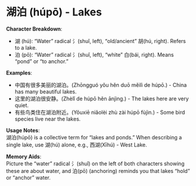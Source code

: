 # **湖泊 (húpō) - Lakes**

**Character Breakdown**:  
- 湖 (hú): “Water” radical 氵(shuǐ, left), “old/ancient” 胡(hú, right). Refers to a lake.  
- 泊 (pō): “Water” radical 氵(shuǐ, left), “white” 白(bái, right). Means “pond” or “to anchor.”

**Examples**:  
- 中国有很多美丽的湖泊。(Zhōngguó yǒu hěn duō měilì de húpō.) - China has many beautiful lakes.  
- 这里的湖泊很安静。(Zhèlǐ de húpō hěn ānjìng.) - The lakes here are very quiet.  
- 有些鸟类住在湖泊附近。(Yǒuxiē niǎolèi zhù zài húpō fùjìn.) - Some bird species live near the lakes.

**Usage Notes**:  
湖泊(húpō) is a collective term for “lakes and ponds.” When describing a single lake, use 湖(hú) alone, e.g., 西湖(Xīhú) - West Lake.

**Memory Aids**:  
Picture the “water” radical 氵(shuǐ) on the left of both characters showing these are about water, and 泊(pō) (anchoring) reminds you that lakes “hold” or “anchor” water.